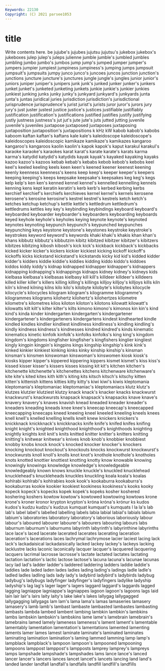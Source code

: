 ```yaml
---
Keywords: 22130
Copyright: (C) 2021 parsee1053
---
```


# title

Write contents here.
be
jujube's jujubes jujutsu jujutsu's jukebox jukebox's jukeboxes julep julep's juleps
julienne jumble jumble's jumbled jumbles jumbling jumbo jumbo's jumbos jump
jump's jumped jumper jumper's jumpers jumpier jumpiest jumpiness jumpiness's jumping
jumps jumpsuit jumpsuit's jumpsuits jumpy junco junco's juncoes juncos junction
junction's junctions juncture juncture's junctures jungle jungle's jungles junior junior's
juniors juniper juniper's junipers junk junk's junked junker junker's junkers
junket junket's junketed junketing junkets junkie junkie's junkier junkies junkiest
junking junks junky junky's junkyard junkyard's junkyards junta junta's juntas
juridical juries jurisdiction jurisdiction's jurisdictional jurisprudence jurisprudence's jurist jurist's jurists
juror juror's jurors jury jury's just juster justest justice justice's
justices justifiable justifiably justification justification's justifications justified justifies justify justifying
justly justness justness's jut jut's jute jute's juts jutted jutting
juvenile juvenile's juveniles juxtapose juxtaposed juxtaposes juxtaposing juxtaposition juxtaposition's juxtapositions
k kHz kW kabob kabob's kabobs kaboom kaftan kaftan's kaftans
kale kale's kaleidoscope kaleidoscope's kaleidoscopes kaleidoscopic kamikaze kamikaze's kamikazes kangaroo
kangaroo's kangaroos kaolin kaolin's kapok kapok's kaput karakul karakul's karaoke
karaoke's karaokes karat karat's karate karate's karats karma karma's katydid
katydid's katydids kayak kayak's kayaked kayaking kayaks kazoo kazoo's kazoos
kebab kebab's kebabs kebob kebob's kebobs keel keel's keeled keeling
keels keen keen's keened keener keenest keening keenly keenness keenness's
keens keep keep's keeper keeper's keepers keeping keeping's keeps keepsake
keepsake's keepsakes keg keg's kegs kelp kelp's ken ken's kenned
kennel kennel's kennelled kennelling kennels kenning kens kept keratin keratin's
kerb kerb's kerbed kerbing kerbs kerchief kerchief's kerchiefs kerchieves kernel
kernel's kernels kerosene kerosene's kerosine kerosine's kestrel kestrel's kestrels ketch
ketch's ketches ketchup ketchup's kettle kettle's kettledrum kettledrum's kettledrums kettles
key key's keybinding keybindings keyboard keyboard's keyboarded keyboarder keyboarder's keyboarders
keyboarding keyboards keyed keyhole keyhole's keyholes keying keynote keynote's keynoted
keynotes keynoting keypunch keypunch's keypunched keypunches keypunching keys keystone keystone's
keystones keystroke keystroke's keystrokes keyword keyword's keywords khaki khaki's khakis
khan khan's khans kibbutz kibbutz's kibbutzim kibitz kibitzed kibitzer kibitzer's
kibitzers kibitzes kibitzing kibosh kibosh's kick kick's kickback kickback's kickbacks
kicked kicker kicker's kickers kickier kickiest kicking kickoff kickoff's kickoffs
kicks kickstand kickstand's kickstands kicky kid kid's kidded kidder kidder's
kidders kiddie kiddie's kiddies kidding kiddo kiddo's kiddoes kiddos kiddy
kiddy's kidnap kidnapped kidnapper kidnapper's kidnappers kidnapping kidnapping's kidnappings kidnaps
kidney kidney's kidneys kids kielbasa kielbasa's kielbasas kielbasy kill kill's
killdeer killdeer's killdeers killed killer killer's killers killing killing's killings
killjoy killjoy's killjoys kills kiln kiln's kilned kilning kilns kilo
kilo's kilobyte kilobyte's kilobytes kilocycle kilocycle's kilocycles kilogram kilogram's kilogramme
kilogramme's kilogrammes kilograms kilohertz kilohertz's kilohertzes kilometre kilometre's kilometres kilos
kiloton kiloton's kilotons kilowatt kilowatt's kilowatts kilt kilt's kilter kilter's
kilts kimono kimono's kimonos kin kin's kind kind's kinda kinder
kindergarten kindergarten's kindergartener kindergartener's kindergarteners kindergartens kindest kindhearted kindle kindled
kindles kindlier kindliest kindliness kindliness's kindling kindling's kindly kindness kindness's
kindnesses kindred kindred's kinds kinematic kinematics kinetic kinfolk kinfolk's kinfolks
kinfolks's king king's kingdom kingdom's kingdoms kingfisher kingfisher's kingfishers kinglier
kingliest kingly kingpin kingpin's kingpins kings kingship kingship's kink kink's
kinked kinkier kinkiest kinking kinks kinky kinship kinship's kinsman kinsman's
kinsmen kinswoman kinswoman's kinswomen kiosk kiosk's kiosks kipper kipper's kippered
kippering kippers kismet kismet's kiss kiss's kissed kisser kisser's kissers
kisses kissing kit kit's kitchen kitchen's kitchenette kitchenette's kitchenettes kitchens
kitchenware kitchenware's kite kite's kited kites kith kith's kiting kits
kitsch kitsch's kitschy kitten kitten's kittenish kittens kitties kitty kitty's
kiwi kiwi's kiwis kleptomania kleptomania's kleptomaniac kleptomaniac's kleptomaniacs klutz klutz's
klutzes klutzier klutziest klutzy knack knack's knacker knacks knackwurst knackwurst's
knackwursts knapsack knapsack's knapsacks knave knave's knavery knavery's knaves knavish
knead kneaded kneader kneader's kneaders kneading kneads knee knee's kneecap
kneecap's kneecapped kneecapping kneecaps kneed kneeing kneel kneeled kneeling kneels
knees knell knell's knelled knelling knells knelt knew knickers knickers's
knickknack knickknack's knickknacks knife knife's knifed knifes knifing knight knight's
knighted knighthood knighthood's knighthoods knighting knightly knights knit knit's knits
knitted knitter knitter's knitters knitting knitting's knitwear knitwear's knives knob
knob's knobbier knobbiest knobby knobs knock knock's knocked knocker knocker's
knockers knocking knockout knockout's knockouts knocks knockwurst knockwurst's knockwursts knoll
knoll's knolls knot knot's knothole knothole's knotholes knots knotted knottier
knottiest knotting knotty know knowable knowing knowingly knowings knowledge knowledge's
knowledgeable knowledgeably known knows knuckle knuckle's knuckled knucklehead knucklehead's knuckleheads
knuckles knuckling koala koala's koalas kohlrabi kohlrabi's kohlrabies kook kook's
kookaburra kookaburra's kookaburras kookie kookier kookiest kookiness kookiness's kooks kooky
kopeck kopeck's kopecks kopek kopek's kopeks kosher koshered koshering koshers
kowtow kowtow's kowtowed kowtowing kowtows krone krone's kroner kronor krypton
krypton's króna króna's krónur ks kudos kudos's kudzu kudzu's kudzus
kumquat kumquat's kumquats l la la's lab lab's label label's
labelled labelling labels labia labial labial's labials labium labium's laboratories
laboratory laboratory's laborious laboriously labour labour's laboured labourer labourer's labourers
labouring labours labs laburnum laburnum's laburnums labyrinth labyrinth's labyrinthine labyrinths
lace lace's laced lacerate lacerated lacerates lacerating laceration laceration's lacerations
laces lachrymal lachrymose lacier laciest lacing lack lack's lackadaisical lackadaisically
lacked lackey lackey's lackeys lacking lacklustre lacks laconic laconically lacquer
lacquer's lacquered lacquering lacquers lacrimal lacrosse lacrosse's lactate lactated lactates
lactating lactation lactation's lactic lactose lactose's lacuna lacuna's lacunae lacunas
lacy lad lad's ladder ladder's laddered laddering ladders laddie laddie's
laddies lade laded laden lades ladies lading lading's ladings ladle
ladle's ladled ladles ladling lads lady lady's ladybird ladybird's ladybirds
ladybug ladybug's ladybugs ladyfinger ladyfinger's ladyfingers ladylike ladyship ladyship's lag
lag's lager lager's lagers laggard laggard's laggards lagged lagging lagniappe
lagniappe's lagniappes lagoon lagoon's lagoons lags laid lain lair lair's
lairs laity laity's lake lake's lakes lallygag lallygagged lallygagging lallygags
lam lam's lama lama's lamas lamaseries lamasery lamasery's lamb lamb's
lambast lambaste lambasted lambastes lambasting lambasts lambda lambed lambent lambing
lambkin lambkin's lambkins lambs lambskin lambskin's lambskins lame lame's lamebrain
lamebrain's lamebrains lamed lamely lameness lameness's lament lament's lamentable lamentably
lamentation lamentation's lamentations lamented lamenting laments lamer lames lamest laminate
laminate's laminated laminates laminating lamination lamination's laming lammed lamming lamp
lamp's lampblack lampblack's lampoon lampoon's lampooned lampooning lampoons lamppost lamppost's
lampposts lamprey lamprey's lampreys lamps lampshade lampshade's lampshades lams lance
lance's lanced lancer lancer's lancers lances lancet lancet's lancets lancing
land land's landed lander landfall landfall's landfalls landfill landfill's landfills
